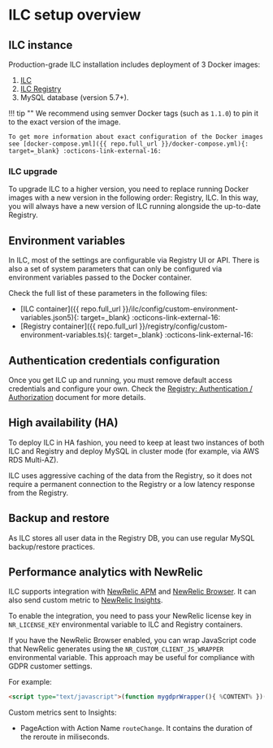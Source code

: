 # ILC setup overview

## ILC instance

Production-grade ILC installation includes deployment of 3 Docker images:

1. [ILC](https://hub.docker.com/r/namecheap/ilc)
1. [ILC Registry](https://hub.docker.com/r/namecheap/ilc_registry)
1. MySQL database (version 5.7+).

!!! tip ""
    We recommend using semver Docker tags (such as `1.1.0`) to pin it to the exact version of the image.

    To get more information about exact configuration of the Docker images see [docker-compose.yml]({{ repo.full_url }}/docker-compose.yml){: target=_blank} :octicons-link-external-16:

### ILC upgrade

To upgrade ILC to a higher version, you need to replace running Docker images with a new version in the following order: Registry, ILC.
In this way, you will always have a new version of ILC running alongside the up-to-date Registry.

## Environment variables

In ILC, most of the settings are configurable via Registry UI or API. There is also a set of system parameters that can only be configured via environment variables passed to the Docker container.

Check the full list of these parameters in the following files:

* [ILC container]({{ repo.full_url }}/ilc/config/custom-environment-variables.json5){: target=_blank} :octicons-link-external-16:
* [Registry container]({{ repo.full_url }}/registry/config/custom-environment-variables.ts){: target=_blank} :octicons-link-external-16:

## Authentication credentials configuration

Once you get ILC up and running, you must remove default access credentials and configure your own. Check the
[Registry: Authentication / Authorization](./registry.md#authentication-and-authorization) document for more details.

## High availability (HA)

To deploy ILC in HA fashion, you need to keep at least two instances of both ILC and Registry and deploy MySQL in cluster mode (for example, via AWS RDS Multi-AZ).

ILC uses aggressive caching of the data from the Registry, so it does not require a permanent connection to the Registry or a low latency response from the Registry.

## Backup and restore

As ILC stores all user data in the Registry DB, you can use regular MySQL backup/restore practices.

## Performance analytics with NewRelic

ILC supports integration with [NewRelic APM](https://newrelic.com/products/application-monitoring) and [NewRelic Browser](https://newrelic.com/products/browser-monitoring). It can also send custom metric to [NewRelic Insights](https://newrelic.com/products/insights).

To enable the integration, you need to pass your NewRelic license key in `NR_LICENSE_KEY` environmental variable to ILC and Registry containers.

If you have the NewRelic Browser enabled, you can wrap JavaScript code that NewRelic generates using the `NR_CUSTOM_CLIENT_JS_WRAPPER`
environmental variable. This approach may be useful for compliance with GDPR customer settings.

For example:

```html
<script type="text/javascript">(function mygdprWrapper(){ %CONTENT% })()</script>`
```

Custom metrics sent to Insights:

* PageAction with Action Name `routeChange`. It contains the duration of the reroute in miliseconds.

